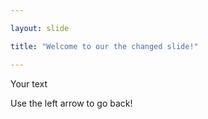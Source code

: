 ```yaml
---

layout: slide

title: "Welcome to our the changed slide!"

---
```


Your text

Use the left arrow to go back!
